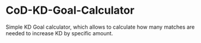 # CoD-KD-Goal-Calculator
Simple KD Goal calculator, which allows to calculate how many matches are needed to increase KD by specific amount.
